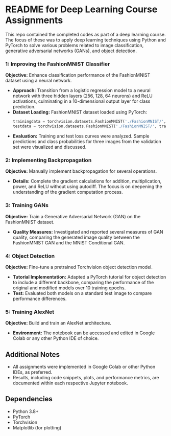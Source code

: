 # README for Deep Learning Course Assignments

This repo contained the completed codes as part of a deep learning course. The focus of these was to apply deep learning techniques using Python and PyTorch to solve various problems related to image classification, generative adversarial networks (GANs), and object detection.

### 1: Improving the FashionMNIST Classifier
**Objective:** Enhance classification performance of the FashionMNIST dataset using a neural network.  
- **Approach:** Transition from a logistic regression model to a neural network with three hidden layers (256, 128, 64 neurons) and ReLU activations, culminating in a 10-dimensional output layer for class prediction.  
- **Dataset Loading:** FashionMNIST dataset loaded using PyTorch:  
  ```python
  trainingdata = torchvision.datasets.FashionMNIST('./FashionMNIST/', train=True, download=True, transform=torchvision.transforms.ToTensor())  
  testdata = torchvision.datasets.FashionMNIST('./FashionMNIST/', train=False, download=True, transform=torchvision.transforms.ToTensor())  
  ```
- **Evaluation:** Training and test loss curves were analyzed. Sample predictions and class probabilities for three images from the validation set were visualized and discussed.  

### 2: Implementing Backpropagation
**Objective:** Manually implement backpropagation for several operations.  
- **Details:** Complete the gradient calculations for addition, multiplication, power, and ReLU without using autodiff. The focus is on deepening the understanding of the gradient computation process.  

### 3: Training GANs
**Objective:** Train a Generative Adversarial Network (GAN) on the FashionMNIST dataset.  
- **Quality Measures:** Investigated and reported several measures of GAN quality, comparing the generated image quality between the FashionMNIST GAN and the MNIST Conditional GAN.  

### 4: Object Detection
**Objective:** Fine-tune a pretrained Torchvision object detection model.  
- **Tutorial Implementation:** Adapted a PyTorch tutorial for object detection to include a different backbone, comparing the performance of the original and modified models over 10 training epochs.  
- **Test:** Evaluated both models on a standard test image to compare performance differences.  

### 5: Training AlexNet
**Objective:** Build and train an AlexNet architecture.  
- **Environment:** The notebook can be accessed and edited in Google Colab or any other Python IDE of choice.  

## Additional Notes
- All assignments were implemented in Google Colab or other Python IDEs, as preferred.  
- Results, including code snippets, plots, and performance metrics, are documented within each respective Jupyter notebook.  

## Dependencies
- Python 3.8+  
- PyTorch  
- Torchvision  
- Matplotlib (for plotting)  
